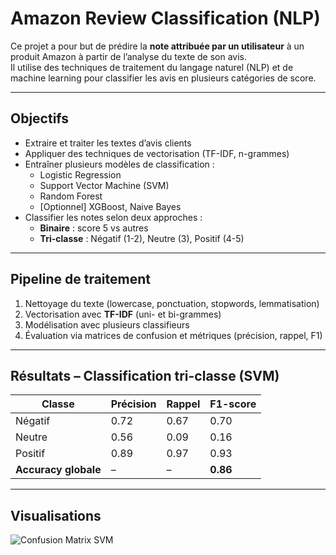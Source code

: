 #  Amazon Review Classification (NLP)

Ce projet a pour but de prédire la **note attribuée par un utilisateur** à un produit Amazon à partir de l’analyse du texte de son avis.  
Il utilise des techniques de traitement du langage naturel (NLP) et de machine learning pour classifier les avis en plusieurs catégories de score.

---

##  Objectifs

- Extraire et traiter les textes d’avis clients
- Appliquer des techniques de vectorisation (TF-IDF, n-grammes)
- Entraîner plusieurs modèles de classification :
  - Logistic Regression
  - Support Vector Machine (SVM)
  - Random Forest
  - [Optionnel] XGBoost, Naive Bayes
- Classifier les notes selon deux approches :
  - **Binaire** : score 5 vs autres
  - **Tri-classe** : Négatif (1-2), Neutre (3), Positif (4-5)

---

##  Pipeline de traitement

1. Nettoyage du texte (lowercase, ponctuation, stopwords, lemmatisation)
2. Vectorisation avec **TF-IDF** (uni- et bi-grammes)
3. Modélisation avec plusieurs classifieurs
4. Évaluation via matrices de confusion et métriques (précision, rappel, F1)

---

##  Résultats – Classification tri-classe (SVM)

| Classe   | Précision | Rappel | F1-score |
|----------|-----------|--------|----------|
| Négatif  | 0.72      | 0.67   | 0.70     |
| Neutre   | 0.56      | 0.09   | 0.16     |
| Positif  | 0.89      | 0.97   | 0.93     |
| **Accuracy globale** | –     | –       | **0.86** |

---

##  Visualisations

![Confusion Matrix SVM](img/confusion_matrix_svm.png)

